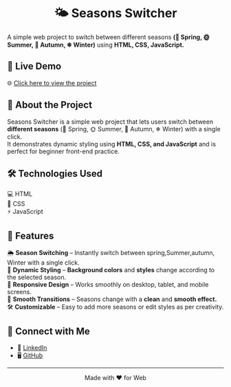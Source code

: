 <h1 align="center">🌤 Seasons Switcher</h1>

A simple web project to switch between different seasons **(🌸 Spring, 🌞 Summer, 🍂 Autumn, ❄ Winter)** using **HTML, CSS, JavaScript.**

## 🚀 Live Demo
🌐 [Click here to view the project](https://aishwarya152.github.io/seasons_switcher/)

## 📖 About the Project
Seasons Switcher is a simple web project that lets users switch between **different seasons** (🌸 Spring, 🌞 Summer, 🍂 Autumn, ❄ Winter) with a single click.  
It demonstrates dynamic styling using **HTML, CSS, and JavaScript** and is perfect for beginner front-end practice.

## 🛠 Technologies Used
💻 HTML   
🎨 CSS    
⚡ JavaScript

## 📌 Features
🌦 **Season Switching** – Instantly switch between spring,Summer,autumn, Winter  with a single click.  
🎨 **Dynamic Styling** – **Background colors** and **styles** change according to the selected season.   
📱 **Responsive Design** – Works smoothly on desktop, tablet, and mobile screens.   
🔄 **Smooth Transitions** – Seasons change with a **clean** and **smooth effect.**     
🛠 **Customizable** – Easy to add more seasons or edit styles as per creativity.

## 🔗 Connect with Me
- 💼 [LinkedIn](https://www.linkedin.com/in/aishwarya-chinagundi-21a341356)  
- 🖥 [GitHub](https://github.com/AISHWARYA152)

---
<p align="center">Made with ❤ for Web</p>
